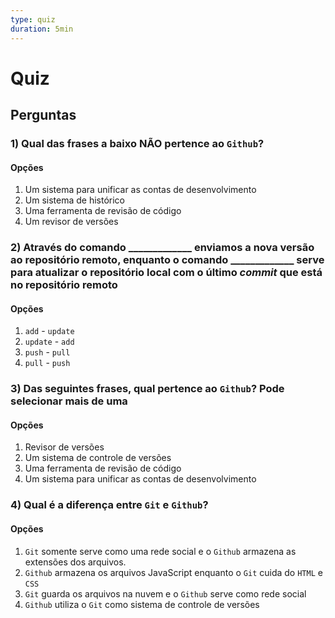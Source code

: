 ```yaml
---
type: quiz
duration: 5min
---
```


# Quiz

## Perguntas

### 1) Qual das frases a baixo **NÃO** pertence ao `Github`?

#### Opções

1. Um sistema para unificar as contas de desenvolvimento
2. Um sistema de histórico
3. Uma ferramenta de revisão de código
4. Um revisor de versões

<solution style="display:none;">1</solution>

### 2) Através do comando \_\_\_\_\_\_\_\_\_\_\_\_\_ enviamos a nova versão ao repositório remoto, enquanto o comando \_\_\_\_\_\_\_\_\_\_\_\_\_ serve para atualizar o repositório local com o último _commit_ que está no repositório remoto

#### Opções

1. `add` - `update`
2. `update` - `add`
3. `push` - `pull`
4. `pull` - `push`

<solution style="display:none;">3</solution>

### 3) Das seguintes frases, qual pertence ao `Github`? Pode selecionar mais de uma

#### Opções

1. Revisor de versões
2. Um sistema de controle de versões
3. Uma ferramenta de revisão de código
4. Um sistema para unificar as contas de desenvolvimento

<solution style="display:none;">1, 3</solution>

### 4) Qual é a diferença entre `Git` e `Github`?

#### Opções

1. `Git` somente serve como uma rede social e o `Github` armazena as extensões
   dos arquivos.
2. `Github` armazena os arquivos JavaScript enquanto o `Git` cuida do `HTML` e `CSS`
3. `Git` guarda os arquivos na nuvem e o `Github` serve como rede social
4. `Github` utiliza o `Git` como sistema de controle de versões

<solution style="display:none;">4</solution>
